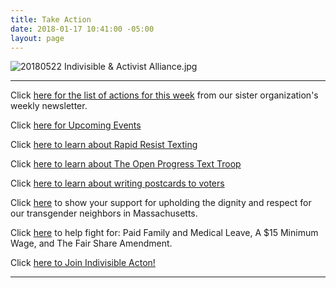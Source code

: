 ```yaml
---
title: Take Action
date: 2018-01-17 10:41:00 -05:00
layout: page
---
```


![20180522 Indivisible & Activist Alliance.jpg](/uploads/20180522%20Indivisible%20&%20Activist%20Alliance.jpg)

---


Click [here for the list of actions for this week](https://docs.google.com/document/d/1c9noDp4crDN3kzDnXp6owDDsxNlR2XBBRXVmY0e4UxQ/edit?ts=5a5e9634) from our sister organization's weekly newsletter.

Click [here for Upcoming Events](http://www.indivisibleacton.org/events/upcoming-events.html)

Click [here to learn about Rapid Resist Texting](https://docs.google.com/forms/d/e/1FAIpQLSfZeZzukCxzvvDTDALdPk_NGqkbn5c1JLuFnC31f9tOSq7UpA/viewform)

Click [here to learn about The Open Progress Text Troop](https://www.openprogress.com/text-troop)

Click [here to learn about writing postcards to voters](http://www.postcardstovoters.org)

Click [here](https://www.freedommassachusetts.org)  to show your support for upholding the dignity and respect for our transgender neighbors in Massachusetts.

Click [here](https://raiseupma.org) to help fight for: Paid Family and Medical Leave, A $15 Minimum Wage, and The Fair Share Amendment.

Click [here to Join Indivisible Acton!](https://actionnetwork.org/forms/join-indivisible-acton?source=direct_link&referrer=group-indivisible-acton)

---